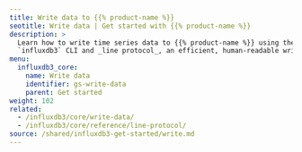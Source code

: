 ```yaml
---
title: Write data to {{% product-name %}}
seotitle: Write data | Get started with {{% product-name %}}
description: >
  Learn how to write time series data to {{% product-name %}} using the
  `influxdb3` CLI and _line protocol_, an efficient, human-readable write syntax.
menu:
  influxdb3_core:
    name: Write data
    identifier: gs-write-data
    parent: Get started
weight: 102
related:
  - /influxdb3/core/write-data/
  - /influxdb3/core/reference/line-protocol/
source: /shared/influxdb3-get-started/write.md
---
```


<!-- 
The content of this page is at
// SOURCE content/shared/influxdb3-get-started/write.md
-->
